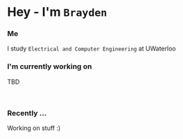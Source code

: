 # Hey - I'm `Brayden`

### Me
I study `Electrical and Computer Engineering` at UWaterloo

### I'm currently working on

TBD

<br>

### Recently ...

Working on stuff :)

<br>
